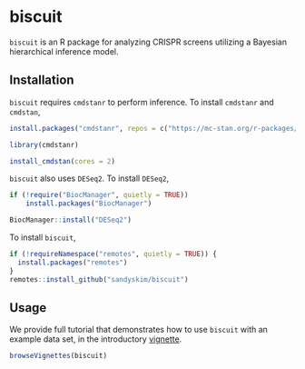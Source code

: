 
<!-- README.md is generated from README.Rmd. Please edit that file -->

# biscuit

<!-- badges: start -->
<!-- badges: end -->

`biscuit` is an R package for analyzing CRISPR screens utilizing a
Bayesian hierarchical inference model.

## Installation

`biscuit` requires `cmdstanr` to perform inference. To install
`cmdstanr` and `cmdstan`,

``` r
install.packages("cmdstanr", repos = c("https://mc-stan.org/r-packages/", getOption("repos")))

library(cmdstanr)

install_cmdstan(cores = 2)
```

`biscuit` also uses `DESeq2`. To install `DESeq2`,

``` r
if (!require("BiocManager", quietly = TRUE))
    install.packages("BiocManager")

BiocManager::install("DESeq2")
```

To install `biscuit`,

``` r
if (!requireNamespace("remotes", quietly = TRUE)) {
  install.packages("remotes")
}
remotes::install_github("sandyskim/biscuit")
```

## Usage

We provide full tutorial that demonstrates how to use `biscuit` with an
example data set, in the introductory
[vignette](https://github.com/sandyskim/biscuit/blob/main/vignettes/introduction.Rmd/).

``` r
browseVignettes(biscuit)
```
